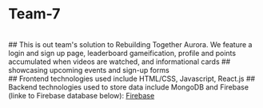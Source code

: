 # Team-7
<br>
## This is out team's solution to Rebuilding Together Aurora. We feature a login and sign up page, leaderboard gameification, profile and points accumulated when videos are watched, and informational cards
## showcasing upcoming events and sign-up forms
<br>
## Frontend technologies used include HTML/CSS, Javascript, React.js
## Backend technologies used to store data include MongoDB and Firebase (linke to Firebase database below):
<a href="https://jphackathon-ee6c3-default-rtdb.firebaseio.com/" target="_blank">Firebase</a>
